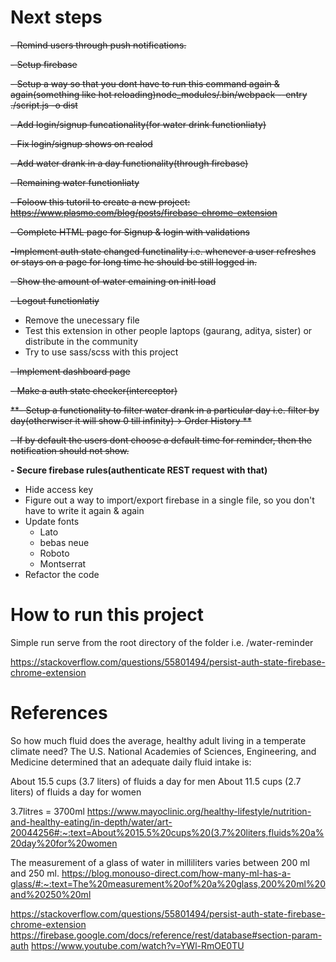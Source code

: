 # Next steps

~~- Remind users through push notifications.~~

~~- Setup firebase~~

~~- Setup a way so that you dont have to run this command again & again(something like hot reloading)node_modules/.bin/webpack --entry ./script.js -o dist~~

~~- Add login/signup funcationality(for water drink functionliaty)~~

~~- Fix login/signup shows on realod~~

~~- Add water drank in a day functionality(through firebase)~~

~~- Remaining water functionliaty~~

~~- Foloow this tutoril to create a new project: https://www.plasmo.com/blog/posts/firebase-chrome-extension~~

~~- Complete HTML page for Signup & login with validations~~

~~-Implement auth state changed functinality i.e. whenever a user refreshes or stays on a page for long time he should be still logged in.~~

~~- Show the amount of water emaining on initl load~~

~~- Logout functionlatiy~~
- Remove the unecessary file
- Test this extension in other people laptops (gaurang, aditya, sister) or distribute in the community
- Try to use sass/scss with this project

~~- Implement dashboard page~~

~~- Make a auth state checker(interceptor)~~

~~**- Setup a functionality to filter water drank in a particular day i.e. filter by day(otherwiser it will show 0 till infinity)-> Order History **~~

~~- If by default the users dont choose a default time for reminder, then the notification should not show.~~  





**- Secure firebase rules(authenticate REST request with that)**
- Hide access key
- Figure out a way to import/export firebase in a single file, so you don't have to write it again & again
- Update fonts
  - Lato
  - bebas neue
  - Roboto
  - Montserrat
- Refactor the code

# How to run this project

Simple run serve from the root directory of the folder i.e. /water-reminder

https://stackoverflow.com/questions/55801494/persist-auth-state-firebase-chrome-extension

# References

So how much fluid does the average, healthy adult living in a temperate climate need? The U.S. National Academies of Sciences, Engineering, and Medicine determined that an adequate daily fluid intake is:

About 15.5 cups (3.7 liters) of fluids a day for men
About 11.5 cups (2.7 liters) of fluids a day for women

3.7litres = 3700ml
https://www.mayoclinic.org/healthy-lifestyle/nutrition-and-healthy-eating/in-depth/water/art-20044256#:~:text=About%2015.5%20cups%20(3.7%20liters,fluids%20a%20day%20for%20women

The measurement of a glass of water in milliliters varies between 200 ml and 250 ml.
https://blog.monouso-direct.com/how-many-ml-has-a-glass/#:~:text=The%20measurement%20of%20a%20glass,200%20ml%20and%20250%20ml


https://stackoverflow.com/questions/55801494/persist-auth-state-firebase-chrome-extension
https://firebase.google.com/docs/reference/rest/database#section-param-auth
https://www.youtube.com/watch?v=YWl-RmOE0TU